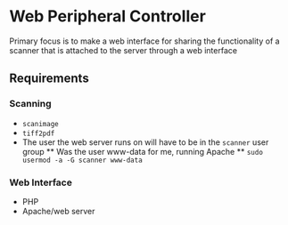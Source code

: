 # Web Peripheral Controller

Primary focus is to make a web interface for sharing the functionality of a scanner that is attached to the server through a web interface

## Requirements
### Scanning
* `scanimage`
* `tiff2pdf`
* The user the web server runs on will have to be in the `scanner` user group
** Was the user www-data for me, running Apache
** `sudo usermod -a -G scanner www-data`
### Web Interface
* PHP
* Apache/web server
